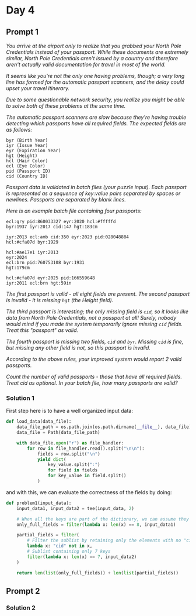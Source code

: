 # Day 4

## Prompt 1

_You arrive at the airport only to realize that you grabbed your North Pole Credentials instead of your passport. While these documents are extremely similar, North Pole Credentials aren't issued by a country and therefore aren't actually valid documentation for travel in most of the world._

_It seems like you're not the only one having problems, though; a very long line has formed for the automatic passport scanners, and the delay could upset your travel itinerary._

_Due to some questionable network security, you realize you might be able to solve both of these problems at the same time._

_The automatic passport scanners are slow because they're having trouble detecting which passports have all required fields. The expected fields are as follows:_

~~~
byr (Birth Year)
iyr (Issue Year)
eyr (Expiration Year)
hgt (Height)
hcl (Hair Color)
ecl (Eye Color)
pid (Passport ID)
cid (Country ID)
~~~
_Passport data is validated in batch files (your puzzle input). Each passport is represented as a sequence of key:value pairs separated by spaces or newlines. Passports are separated by blank lines._

_Here is an example batch file containing four passports:_

~~~
ecl:gry pid:860033327 eyr:2020 hcl:#fffffd
byr:1937 iyr:2017 cid:147 hgt:183cm

iyr:2013 ecl:amb cid:350 eyr:2023 pid:028048884
hcl:#cfa07d byr:1929

hcl:#ae17e1 iyr:2013
eyr:2024
ecl:brn pid:760753108 byr:1931
hgt:179cm

hcl:#cfa07d eyr:2025 pid:166559648
iyr:2011 ecl:brn hgt:59in
~~~
_The first passport is valid - all eight fields are present. The second passport is invalid - it is missing `hgt` (the Height field)._

_The third passport is interesting; the only missing field is `cid`, so it looks like data from North Pole Credentials, not a passport at all! Surely, nobody would mind if you made the system temporarily ignore missing `cid` fields. Treat this "passport" as valid._

_The fourth passport is missing two fields, `cid` and `byr`. Missing `cid` is fine, but missing any other field is not, so this passport is invalid._

_According to the above rules, your improved system would report 2 valid passports._

_Count the number of valid passports - those that have all required fields. Treat cid as optional. In your batch file, how many passports are valid?_

### Solution 1

First step here is to have a well organized input data:

~~~python
def load_data(data_file):
    data_file_path = os.path.join(os.path.dirname(__file__), data_file)
    data_file = Path(data_file_path)

    with data_file.open("r") as file_handler:
        for row in file_handler.read().split("\n\n"):
            fields = row.split("\n")
            yield dict(
                key_value.split(":")
                for field in fields
                for key_value in field.split()
            )
~~~

and with this, we can evaluate the correctness of the fields by doing:

~~~python
def problem1(input_data):
    input_data1, input_data2 = tee(input_data, 2)

    # When all the keys are part of the dictionary, we can assume they are all valid
    only_full_fields = filter(lambda x: len(x) == 8, input_data1)

    partial_fields = filter(
        # Filter the sublist by retaining only the elements with no "cid" key in it
        lambda x: "cid" not in x,
        # Sublist containing only 7 keys
        filter(lambda x: len(x) == 7, input_data2)
    )

    return len(list(only_full_fields)) + len(list(partial_fields))
~~~

## Prompt 2



### Solution 2